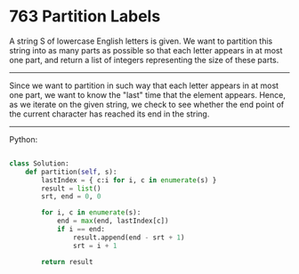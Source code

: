 # 763 Partition Labels

A string S of lowercase English letters is given. We want to partition this
string into as many parts as possible so that each letter appears in at most
one part, and return a list of integers representing the size of these parts.

---

Since we want to partition in such way that each letter appears in at most one
part, we want to know the "last" time that the element appears. Hence, as we
iterate on the given string, we check to see whether the end point of the
current character has reached its end in the string.

---

Python:

```python

class Solution:
    def partition(self, s):
        lastIndex = { c:i for i, c in enumerate(s) }
        result = list()
        srt, end = 0, 0

        for i, c in enumerate(s):
            end = max(end, lastIndex[c])
            if i == end:
                result.append(end - srt + 1)
                srt = i + 1

        return result
```

